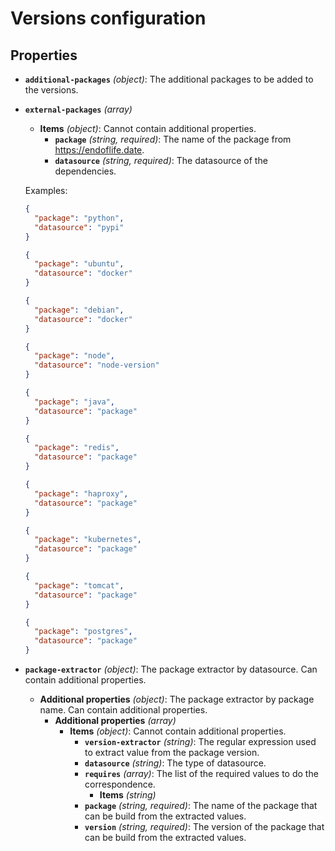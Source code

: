 # Versions configuration

## Properties

- **`additional-packages`** _(object)_: The additional packages to be added to the versions.
- **`external-packages`** _(array)_

  - **Items** _(object)_: Cannot contain additional properties.
    - **`package`** _(string, required)_: The name of the package from https://endoflife.date.
    - **`datasource`** _(string, required)_: The datasource of the dependencies.

  Examples:

  ```json
  {
    "package": "python",
    "datasource": "pypi"
  }
  ```

  ```json
  {
    "package": "ubuntu",
    "datasource": "docker"
  }
  ```

  ```json
  {
    "package": "debian",
    "datasource": "docker"
  }
  ```

  ```json
  {
    "package": "node",
    "datasource": "node-version"
  }
  ```

  ```json
  {
    "package": "java",
    "datasource": "package"
  }
  ```

  ```json
  {
    "package": "redis",
    "datasource": "package"
  }
  ```

  ```json
  {
    "package": "haproxy",
    "datasource": "package"
  }
  ```

  ```json
  {
    "package": "kubernetes",
    "datasource": "package"
  }
  ```

  ```json
  {
    "package": "tomcat",
    "datasource": "package"
  }
  ```

  ```json
  {
    "package": "postgres",
    "datasource": "package"
  }
  ```

- **`package-extractor`** _(object)_: The package extractor by datasource. Can contain additional properties.
  - **Additional properties** _(object)_: The package extractor by package name. Can contain additional properties.
    - **Additional properties** _(array)_
      - **Items** _(object)_: Cannot contain additional properties.
        - **`version-extractor`** _(string)_: The regular expression used to extract value from the package version.
        - **`datasource`** _(string)_: The type of datasource.
        - **`requires`** _(array)_: The list of the required values to do the correspondence.
          - **Items** _(string)_
        - **`package`** _(string, required)_: The name of the package that can be build from the extracted values.
        - **`version`** _(string, required)_: The version of the package that can be build from the extracted values.

